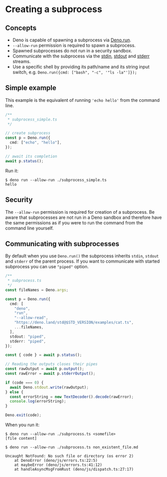 # Creating a subprocess

## Concepts

- Deno is capable of spawning a subprocess via
  [Deno.run](https://doc.deno.land/builtin/stable#Deno.run).
- `--allow-run` permission is required to spawn a subprocess.
- Spawned subprocesses do not run in a security sandbox.
- Communicate with the subprocess via the
  [stdin](https://doc.deno.land/builtin/stable#Deno.stdin),
  [stdout](https://doc.deno.land/builtin/stable#Deno.stdout) and
  [stderr](https://doc.deno.land/builtin/stable#Deno.stderr) streams.
- Use a specific shell by providing its path/name and its string input switch,
  e.g. `Deno.run({cmd: ["bash", "-c", '"ls -la"']});`

## Simple example

This example is the equivalent of running `'echo hello'` from the command line.

```ts
/**
 * subprocess_simple.ts
 */

// create subprocess
const p = Deno.run({
  cmd: ["echo", "hello"],
});

// await its completion
await p.status();
```

Run it:

```shell
$ deno run --allow-run ./subprocess_simple.ts
hello
```

## Security

The `--allow-run` permission is required for creation of a subprocess. Be aware
that subprocesses are not run in a Deno sandbox and therefore have the same
permissions as if you were to run the command from the command line yourself.

## Communicating with subprocesses

By default when you use `Deno.run()` the subprocess inherits `stdin`, `stdout`
and `stderr` of the parent process. If you want to communicate with started
subprocess you can use `"piped"` option.

```ts
/**
 * subprocess.ts
 */
const fileNames = Deno.args;

const p = Deno.run({
  cmd: [
    "deno",
    "run",
    "--allow-read",
    "https://deno.land/std@$STD_VERSION/examples/cat.ts",
    ...fileNames,
  ],
  stdout: "piped",
  stderr: "piped",
});

const { code } = await p.status();

// Reading the outputs closes their pipes
const rawOutput = await p.output();
const rawError = await p.stderrOutput();

if (code === 0) {
  await Deno.stdout.write(rawOutput);
} else {
  const errorString = new TextDecoder().decode(rawError);
  console.log(errorString);
}

Deno.exit(code);
```

When you run it:

```shell
$ deno run --allow-run ./subprocess.ts <somefile>
[file content]

$ deno run --allow-run ./subprocess.ts non_existent_file.md

Uncaught NotFound: No such file or directory (os error 2)
    at DenoError (deno/js/errors.ts:22:5)
    at maybeError (deno/js/errors.ts:41:12)
    at handleAsyncMsgFromRust (deno/js/dispatch.ts:27:17)
```
